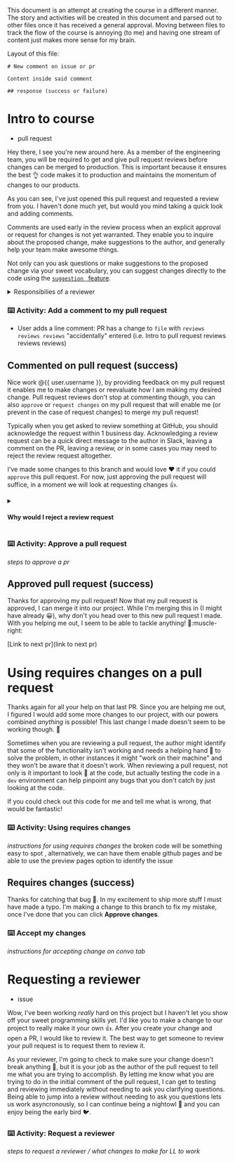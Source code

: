 This document is an attempt at creating the course in a different manner. The story and activities will be created in this document and parsed out to other files once it has received a general approval. Moving between files to track the flow of the course is annoying (to me) and having one stream of content just makes more sense for my brain. 

Layout of this file:

```
# New comment on issue or pr

Content inside said comment

## response (success or failure)

```

# Intro to course

- pull request

Hey there, I see you're new around here. As a member of the engineering team, you will be required to get and give pull request reviews before changes can be merged to production. This is important because it ensures the best :ok_hand: code makes it to production and maintains the momentum of changes to our products.
   
As you can see, I've just opened this pull request and requested a review from you. I haven't done much yet, but would you mind taking a quick look and adding comments.

Comments are used early in the review process when an explicit approval or request for changes is not yet warranted. They enable you to inquire about the proposed change, make suggestions to the author, and generally help your team make awesome things.

Not only can you ask questions or make suggestions to the proposed change via your sweet vocabulary, you can suggest changes directly to the code using the [```suggestion ``` feature](https://team.githubapp.com/posts/31384). 

<details><summary>Responsibilies of a reviewer</summary>

As a pull request reviewer, your role is to help the pull request author:

- Make sure that code destined for production is of the highest quality.
- Make sure that we have commented on and confirmed any intentional shortcuts (techdebt) being taken in the code.
- Make yourself aware of potential risks associated with their changes.

As a reviewer, your responsibilities include:

- Calling out any potential issues you spot with regards to code quality, security, or inaccuracies in business logic,
- Suggesting other reviewers to the author if you feel they are warranted,
Commenting on, approving, or requesting changes on the PR, and
- Providing suggestions for alternate or better implementation details.

</details>

### :keyboard: Activity: Add a comment to my pull request
   
- User adds a line comment: PR has a change to `file` with `reviews reviews reviews` "accidentally" entered (i.e. Intro to pull request reviews reviews reviews)

## Commented on pull request (success) 

Nice work @{{ user.username }}, by providing feedback on my pull request it enables me to make changes or reevaluate how I am making my desired change. Pull request reviews don't stop at commenting though, you can also `approve` or `request changes` on my pull request that will enable me (or prevent in the case of request changes) to merge my pull request!

Typically when you get asked to review something at GitHub, you should acknowledge the request within 1 business day. Acknowledging a review request can be a quick direct message to the author in Slack, leaving a comment on the PR, leaving a review, _or_ in some cases you may need to reject the review request altogether. 

I've made some changes to this branch and would love :heart: it if you could `approve` this pull request. For now, just approving the pull request will suffice, in a moment we will look at requesting changes :+1:.

<details>
<summary><h4>Why would I reject a review request</h4></summary>

After discerning the context for the PR and observing its stage of progress, you should consider whether you feel comfortable moving forward with a review.

Consider these qualifiers:

- Do you have relevant expertise with the programming languages in use?
- Do you have enough context to provide accurate feedback or ask helpful questions regarding the business logic at hand?
- Does this PR look pretty similar to the other PRs that your team has been asked to review lately?

You might consider offering a partial review to the author for the areas that you do understand, and noting in your review that you didn't feel comfortable reviewing 100% of the content.

And of course, if you can't obtain sufficient context or you don't have the expertise such that you feel comfortable providing the review, you must opt out of the review.

You can leave a comment politely declining the review request, and/or surface the situation to your manager for guidance.

</details>

### :keyboard: Activity: Approve a pull request

_steps to approve a pr_

## Approved pull request (success)

Thanks for approving my pull request! Now that my pull request is approved, I can merge it into our project. While I'm merging this in (I might have already :grinning:), why don't you head over to this new pull request I made. With you helping me out, I seem to be able to tackle anything! :muscle::muscle-right:

[Link to next pr](link to next pr)

# Using requires changes on a pull request

Thanks again for all your help on that last PR. Since you are helping me out, I figured I would add some more changes to our project, with our powers combined _anything_ is possible! This last change I made doesn't seem to be working though. :grimacing: 

Sometimes when you are reviewing a pull request, the author might identify that some of the functionality isn't working and needs a helping hand :wave: to solve the problem, in other instances it might "work on their machine" and they won't be aware that it doesn't work. When reviewing a pull request, not only is it important to look :eyes: at the code, but actually testing the code in a `dev` environment can help pinpoint any bugs that you don't catch by just looking at the code. 

If you could check out this code for me and tell me what is wrong, that would be fantastic! 

### :keyboard: Activity: Using requires changes

_instructions for using requires changes_ the broken code will be something easy to spot , alternatively, we can have them enable github pages and be able to use the preview pages option to identify the issue

## Requires changes (success)

Thanks for catching that bug :bug:. In my excitement to ship more stuff I must have made a typo. I'm making a change to this branch to fix my mistake, once I've done that you can click **Approve changes**. 

### :keyboard: Accept my changes

_instructions for accepting change on convo tab_

# Requesting a reviewer

- issue

Wow, I've been working _really_ hard on this project but I haven't let you show off your sweet programming skills yet. I'd like you to make a change to our project to really make it your own :+1:. After you create your change and open a PR, I would like to review it. The best way to get someone to review your pull request is to request them to review it. 

As your reviewer, I'm going to check to make sure your change doesn't break anything :construction:, but it is your job as the author of the pull request to tell me what you are trying to accomplish. By letting me know what you are trying to do in the initial comment of the pull request, I can get to testing and reviewing immediately without needing to ask you clarifying questions. Being able to jump into a review without needing to ask you questions lets us work asyncronously, so I can continue being a nightowl :owl: and you can enjoy being the early bird :bird:.

### :keyboard: Activity: Request a reviewer

_steps to request a reviewer / what changes to make for LL to work_